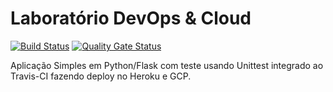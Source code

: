 # Laboratório DevOps & Cloud
[![Build Status](https://www.travis-ci.com/fabaugsilv/devopslab.svg?branch=main)](https://www.travis-ci.com/fabaugsilv/devopslab)
[![Quality Gate Status](https://sonarcloud.io/api/project_badges/measure?project=fabaugsilv_devopslab&metric=alert_status)](https://sonarcloud.io/dashboard?id=fabaugsilv_devopslab)

Aplicação Simples em  Python/Flask com teste usando Unittest integrado ao Travis-CI fazendo deploy no Heroku e GCP.
